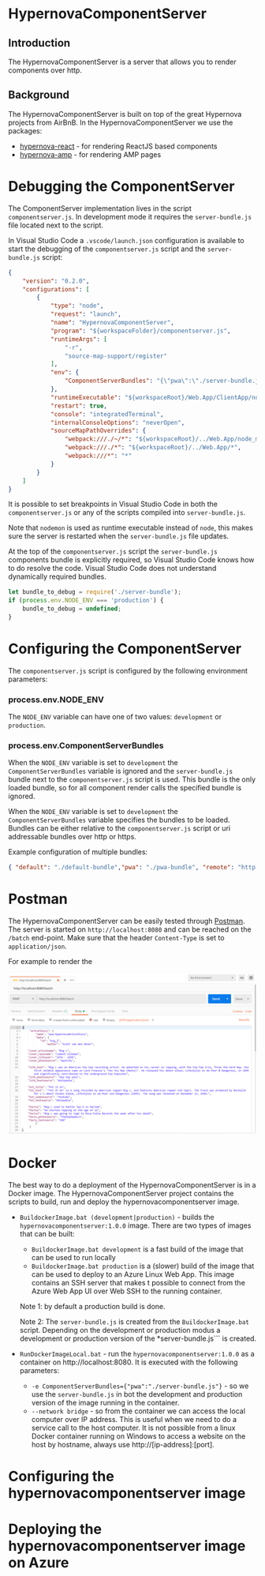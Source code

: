 ﻿# HypernovaComponentServer

## Introduction

The HypernovaComponentServer is a server that allows you to render components over http.

## Background

The HypernovaComponentServer is built on top of the great Hypernova projects from AirBnB. In the HypernovaComponentServer we use the packages:

* [hypernova-react](https://github.com/airbnb/hypernova-react) - for rendering ReactJS based components
* [hypernova-amp](https://github.com/airbnb/hypernova-amp) - for rendering AMP pages

# Debugging the ComponentServer

The ComponentServer implementation lives in the script ```componentserver.js```. In development mode it requires the ```server-bundle.js``` file located next to the script.

In Visual Studio Code a ```.vscode/launch.json``` configuration is available to start the debugging of the ```componentserver.js``` script and the ```server-bundle.js``` script:

```json
{
    "version": "0.2.0",
    "configurations": [
        {
            "type": "node",
            "request": "launch",
            "name": "HypernovaComponentServer",
            "program": "${workspaceFolder}/componentserver.js",
            "runtimeArgs": [
                "-r",
                "source-map-support/register"
            ],
            "env": {
                "ComponentServerBundles": "{\"pwa\":\"./server-bundle.js\"}"
            },
            "runtimeExecutable": "${workspaceRoot}/Web.App/ClientApp/node_modules/.bin/nodemon",
            "restart": true,
            "console": "integratedTerminal",
            "internalConsoleOptions": "neverOpen",
            "sourceMapPathOverrides": {
                "webpack:///./~/*": "${workspaceRoot}/../Web.App/node_modules/*",
                "webpack:///./*": "${workspaceRoot}/../Web.App/*",
                "webpack:///*": "*"
            }
        }
    ]
}
```

It is possible to set breakpoints in Visual Studio Code in both the ```componentserver.js``` or any of the scripts compiled into ```server-bundle.js```.

Note that ```nodemon``` is used as runtime executable instead of ```node```, this makes sure the server is restarted when the ```server-bundle.js``` file updates.

At the top of the ```componentserver.js``` script the ```server-bundle.js``` components bundle is explicitly required, so Visual Studio Code knows how to do resolve the code. Visual Studio Code does not understand dynamically required bundles.

```javascript
let bundle_to_debug = require('./server-bundle');
if (process.env.NODE_ENV === 'production') {
    bundle_to_debug = undefined;
}
```

# Configuring the ComponentServer

The ```componentserver.js``` script is configured by the following environment parameters:

### process.env.NODE_ENV

The ```NODE_ENV``` variable can have one of two values: ```development``` or ```production```.

### process.env.ComponentServerBundles

When the ```NODE_ENV``` variable is set to ```development``` the ```ComponentServerBundles``` variable is ignored and the
```server-bundle.js``` bundle next to the ```componentserver.js``` script is used. This bundle is the only loaded bundle, so for all component render calls the specified bundle is ignored. 

When the ```NODE_ENV``` variable is set to ```development``` the ```ComponentServerBundles``` variable specifies the bundles to be loaded. Bundles can be either relative to the ```componentserver.js``` script or uri addressable bundles over http or https.

Example configuration of multiple bundles:

```json
{ "default": "./default-bundle","pwa": "./pwa-bundle", "remote": "http://myserver.com/remote-bundle.js" }
```
# Postman
The HypernovaComponentServer can be easily tested through [Postman](https://www.getpostman.com/).
The server is started on ```http://localhost:8080``` and can be reached on the ```/batch``` end-point. Make sure that the header ```Content-Type``` is set to ```application/json```.

For example to render the 

![Postman render component](./postman-artiststory.png)

# Docker

The best way to do a deployment of the HypernovaComponentServer is in a Docker image. The HypernovaComponentServer project contains the scripts to build, run and deploy the hypernovacomponentserver image.

* ```BuildockerImage.bat (development|production)``` - builds the ```hypernovacomponentserver:1.0.0``` image. There are two types of images that can be built:
  * ```BuildockerImage.bat development``` is a fast build of the image that can be used to run locally
  * ```BuildockerImage.bat production``` is a (slower) build of the image that can be used to deploy to an Azure Linux Web App. This image contains an SSH server that makes t possible to connect from the Azure Web App UI over Web SSH to the running container.

  Note 1: by default a production build is done.

  Note 2: The ```server-bundle.js``` is created from the ```BuildockerImage.bat``` script. Depending on the development or production modus a development or production version of the *server-bundle.js``` is created.

* ```RunDockerImageLocal.bat``` - run the ```hypernovacomponentserver:1.0.0``` as a container on http://localhost:8080. It is executed with the following parameters:
  * ```-e ComponentServerBundles={"pwa":"./server-bundle.js"}``` - so we use the ```server-bundle.js``` in bot the development and production version of the image running in the container.
  * ```--network bridge``` - so from the container we can access the local computer over IP address. This is useful when we need to do a service call to the host computer. It is not possible from a linux Docker container running on Windows to access a website on the host by hostname, always use http://[ip-address]:[port].

# Configuring the hypernovacomponentserver image

# Deploying the hypernovacomponentserver image on Azure
